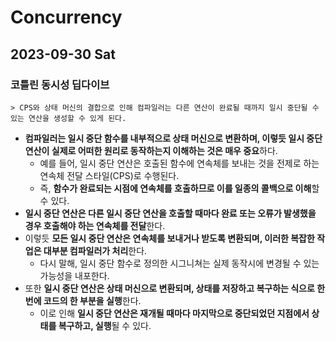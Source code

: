 # Concurrency
## 2023-09-30 Sat
### 코틀린 동시성 딥다이브
```
> CPS와 상태 머신의 결합으로 인해 컴파일러는 다른 연산이 완료될 때까지 일시 중단될 수 있는 연산을 생성할 수 있게 된다.
```
* **컴파일러는 일시 중단 함수를  내부적으로 상태 머신으로 변환하며, 이렇듯 일시 중단 연산이 실제로 어떠한 원리로 동작하는지 이해하는 것은 매우 중요**하다.
    * 예를 들어, 일시 중단 연산은 호출된 함수에 연속체를 보내는 것을 전제로 하는 연속체 전달 스타일(CPS)로 수행된다.
    * 즉, **함수가 완료되는 시점에 연속체를 호출하므로 이를 일종의 콜백으로 이해**할 수 있다.
* **일시 중단 연산은 다른 일시 중단 연산을 호출할 때마다 완료 또는 오류가 발생했을 경우 호출해야 하는 연속체를 전달**한다.
* 이렇듯 **모든 일시 중단 연산은 연속체를 보내거나 받도록 변환되며, 이러한 복잡한 작업은 대부분 컴파일러가 처리**한다.
    * 다시 말해, 일시 중단 함수로 정의한 시그니쳐는 실제 동작시에 변경될 수 있는 가능성을 내포한다.
* 또한 **일시 중단 연산은 상태 머신으로 변환되며, 상태를 저장하고 복구하는 식으로 한 번에 코드의 한 부분을 실행**한다.
    * 이로 인해 **일시 중단 연산은 재개될 때마다 마지막으로 중단되었던 지점에서 상태를 복구하고, 실행**될 수 있다.